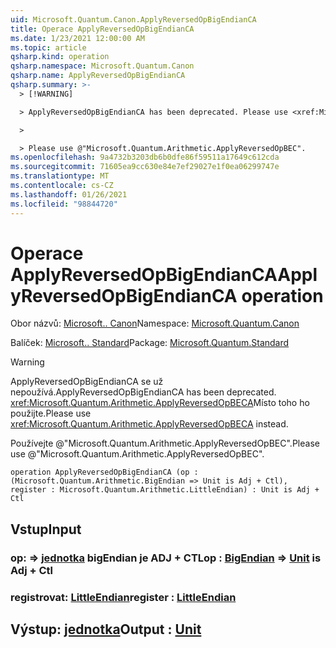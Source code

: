 ```yaml
---
uid: Microsoft.Quantum.Canon.ApplyReversedOpBigEndianCA
title: Operace ApplyReversedOpBigEndianCA
ms.date: 1/23/2021 12:00:00 AM
ms.topic: article
qsharp.kind: operation
qsharp.namespace: Microsoft.Quantum.Canon
qsharp.name: ApplyReversedOpBigEndianCA
qsharp.summary: >-
  > [!WARNING]

  > ApplyReversedOpBigEndianCA has been deprecated. Please use <xref:Microsoft.Quantum.Arithmetic.ApplyReversedOpBECA> instead.

  >

  > Please use @"Microsoft.Quantum.Arithmetic.ApplyReversedOpBEC".
ms.openlocfilehash: 9a4732b3203db6b0dfe86f59511a17649c612cda
ms.sourcegitcommit: 71605ea9cc630e84e7ef29027e1f0ea06299747e
ms.translationtype: MT
ms.contentlocale: cs-CZ
ms.lasthandoff: 01/26/2021
ms.locfileid: "98844720"
---
```

# <a name="applyreversedopbigendianca-operation"></a><span data-ttu-id="27292-102">Operace ApplyReversedOpBigEndianCA</span><span class="sxs-lookup"><span data-stu-id="27292-102">ApplyReversedOpBigEndianCA operation</span></span>

<span data-ttu-id="27292-103">Obor názvů: [Microsoft.. Canon](xref:Microsoft.Quantum.Canon)</span><span class="sxs-lookup"><span data-stu-id="27292-103">Namespace: [Microsoft.Quantum.Canon](xref:Microsoft.Quantum.Canon)</span></span>

<span data-ttu-id="27292-104">Balíček: [Microsoft.. Standard](https://nuget.org/packages/Microsoft.Quantum.Standard)</span><span class="sxs-lookup"><span data-stu-id="27292-104">Package: [Microsoft.Quantum.Standard](https://nuget.org/packages/Microsoft.Quantum.Standard)</span></span>


> [!WARNING]
> <span data-ttu-id="27292-105">ApplyReversedOpBigEndianCA se už nepoužívá.</span><span class="sxs-lookup"><span data-stu-id="27292-105">ApplyReversedOpBigEndianCA has been deprecated.</span></span> <span data-ttu-id="27292-106"><xref:Microsoft.Quantum.Arithmetic.ApplyReversedOpBECA>Místo toho ho použijte.</span><span class="sxs-lookup"><span data-stu-id="27292-106">Please use <xref:Microsoft.Quantum.Arithmetic.ApplyReversedOpBECA> instead.</span></span>
>
> <span data-ttu-id="27292-107">Používejte @"Microsoft.Quantum.Arithmetic.ApplyReversedOpBEC".</span><span class="sxs-lookup"><span data-stu-id="27292-107">Please use @"Microsoft.Quantum.Arithmetic.ApplyReversedOpBEC".</span></span>



```qsharp
operation ApplyReversedOpBigEndianCA (op : (Microsoft.Quantum.Arithmetic.BigEndian => Unit is Adj + Ctl), register : Microsoft.Quantum.Arithmetic.LittleEndian) : Unit is Adj + Ctl
```


## <a name="input"></a><span data-ttu-id="27292-108">Vstup</span><span class="sxs-lookup"><span data-stu-id="27292-108">Input</span></span>

### <a name="op--bigendian--unit--is-adj--ctl"></a><span data-ttu-id="27292-109">op: [](xref:Microsoft.Quantum.Arithmetic.BigEndian) => [jednotka](xref:microsoft.quantum.lang-ref.unit) bigEndian je ADJ + CTL</span><span class="sxs-lookup"><span data-stu-id="27292-109">op : [BigEndian](xref:Microsoft.Quantum.Arithmetic.BigEndian) => [Unit](xref:microsoft.quantum.lang-ref.unit)  is Adj + Ctl</span></span>




### <a name="register--littleendian"></a><span data-ttu-id="27292-110">registrovat: [LittleEndian](xref:Microsoft.Quantum.Arithmetic.LittleEndian)</span><span class="sxs-lookup"><span data-stu-id="27292-110">register : [LittleEndian](xref:Microsoft.Quantum.Arithmetic.LittleEndian)</span></span>





## <a name="output--unit"></a><span data-ttu-id="27292-111">Výstup: [jednotka](xref:microsoft.quantum.lang-ref.unit)</span><span class="sxs-lookup"><span data-stu-id="27292-111">Output : [Unit](xref:microsoft.quantum.lang-ref.unit)</span></span>

